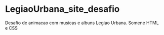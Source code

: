 # LegiaoUrbana_site_desafio
Desafio de animacao com musicas e albuns Legiao Urbana. Somene HTML e CSS
